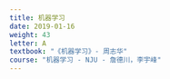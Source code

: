 ```yaml
---
title: 机器学习
date: 2019-01-16
weight: 43
letter: A
textbook: "《机器学习》- 周志华"
course: "机器学习 - NJU - 詹德川，李宇峰"
---
```

